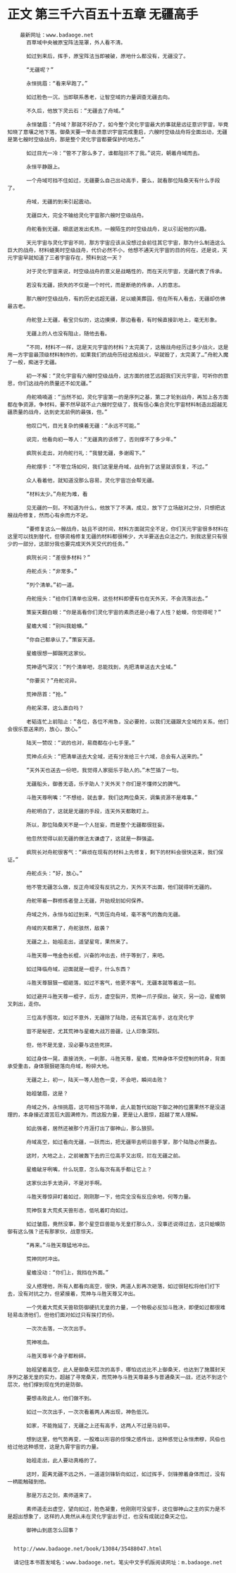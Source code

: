 # 正文 第三千六百五十五章 无疆高手
        最新网址：www.badaoge.net
          百草域中央被原宝阵法笼罩，外人看不清。
      
          如过到来后，挥手，原宝阵法当即被破，原地什么都没有，无疆没了。
      
          “无疆呢？”
      
          永恒挑眉：“看来早跑了。”
      
          如过脸色一沉，当即联系愚老，让智空域的力量调查无疆去向。
      
          不久后，他放下灵云石：“无疆去了舟域。”
      
          永恒皱眉：“舟域？那就不好办了，如今整个灵化宇宙最大的事就是远征意识宇宙，毕竟知晓了意壤之地下落，御桑天要一举击溃意识宇宙完成重启，六艘时空级战舟将全面出动，无疆是第七艘时空级战舟，那是整个灵化宇宙都要保护的地方。”
      
          如过目光一冷：“管不了那么多了，谁都阻拦不了我。”说完，朝着舟域而去。
      
          永恒平静跟上。
      
          一个舟域可挡不住如过，无疆要么自己出动高手，要么，就看那位陆桑天有什么手段了。
      
          舟域，无疆的到来引起震动。
      
          无疆巨大，完全不输给灵化宇宙那六艘时空级战舟。
      
          舟舵看到无疆，眼底迸发出炙热，一艘陌生的时空级战舟，足以引起他的兴趣。
      
          天元宇宙与灵化宇宙不同，那方宇宙应该从没想过会前往其它宇宙，那为什么制造这么巨大的战舟，材料媲美时空级战舟，代价必然不小，他想不通天元宇宙的目的何在，还是说，天元宇宙早就知道了三者宇宙存在，预料到这一天？
      
          对于灵化宇宙来说，时空级战舟的意义是战略性的，而在天元宇宙，无疆代表了传承。
      
          若没有无疆，损失的不仅是一个时代，而是断绝的传承，人的意志。
      
          那六艘时空级战舟，有的历史远超无疆，足以媲美葬园，但在所有人看去，无疆却仿佛最古老。
      
          舟舵登上无疆，看宝贝似的，这边摸摸，那边看看，有时候直接趴地上，毫无形象。
      
          无疆上的人也没有阻止，随他去看。
      
          “不同，材料不一样，这是天元宇宙的材料？太完美了，这艘战舟经历过多少战火，这是用一方宇宙最顶级材料制作的，如果我们的战舟历经这般战火，早就毁了，太完美了…”舟舵入魔了一般，痴迷于无疆。
      
          初一不解：“灵化宇宙有六艘时空级战舟，这方面的技艺远超我们天元宇宙，可听你的意思，你们这战舟的质量还不如无疆。”
      
          舟舵喃喃道：“当然不如，灵化宇宙第一的是序列之基，第二才轮到战舟，再加上各方面都在争资源，争材料，要不然早就不止六艘时空级了，我有信心集合灵化宇宙材料制造出超越无疆质量的战舟，达到史无前例的最强，但。”
      
          他叹口气，目光复杂的摸着无疆：“永远不可能。”
      
          说完，他看向初一等人：“无疆真的该修了，否则撑不了多少年。”
      
          疯院长走出，对舟舵行礼：“我替无疆，多谢阁下。”
      
          舟舵摆手：“不管立场如何，我们这里是舟域，战舟到了这里就该恢复，不过。”
      
          众人看着他，就知道没那么容易，灵化宇宙岂会帮无疆。
      
          “材料太少。”舟舵为难，看
      
          见无疆的一刻，不知道为什么，他放下了不满，成见，放下了立场敌对之分，只想把这艘战舟修复，然而心有余而力不足。
      
          “要修复这么一艘战舟，姑且不说时间，材料方面就完全不足，你们天元宇宙很多材料在这里可以找到替代，但够资格修复无疆的材料都很稀少，大半要送去众法之门，到我这里只有很少的一部分，这部分我也要完成天外天交代的任务。”
      
          疯院长问：“差很多材料？”
      
          舟舵点头：“非常多。”
      
          “列个清单。”初一道。
      
          舟舵摇头：“给你们清单也没用，这些材料即便有也在天外天，不会流落出去。”
      
          策妄天翻白眼：“你是高看你们灵化宇宙的素质还是小看了人性？蛤蟆，你觉得呢？”
      
          星蟾大喊：“别叫我蛤蟆。”
      
          “你自己都承认了。”策妄天道。
      
          星蟾很想一脚踹死这家伙。
      
          荒神语气深沉：“列个清单吧，总能找到，先把清单送去大全域。”
      
          “你要买？”舟舵诧异。
      
          荒神昂首：“抢。”
      
          舟舵呆滞，这么直白吗？
      
          老韬连忙上前阻止：“各位，各位不用急，没必要抢，以我们无疆跟大全域的关系，他们会很乐意送来的，放心，放心。”
      
          陆天一赞叹：“说的也对，易商都在小七手里。”
      
          荒神点点头：“把清单送去大全域，还有分发给三十六域，总会有人送来的。”
      
          “天外天也送去一份吧，我觉得人家挺乐于助人的。”木竺插了一句。
      
          无疆船头，御善无语，乐于助人？天外天？你们是不懂师父的脾气。
      
          斗胜天尊咧嘴：“不想给，就去拿，我们这两位桑天，调集资源不是难事。”
      
          舟舵明白了，这就是无疆的手段，连天外天都敢盯上。
      
          所以，那位陆桑天不是一个人狂妄，而是整个无疆都很狂妄。
      
          他忽然觉得以前无疆的做法太谦虚了，这就是一群强盗。
      
          疯院长对舟舵很客气：“麻烦在现有的材料上先修复，剩下的材料会很快送来，我们保证。”
      
          舟舵点头：“好，放心。”
      
          他不管无疆怎么做，反正舟域没有反抗之力，天外天不出面，他们就得听无疆的。
      
          舟舵带着一群修炼者登上无疆，开始规划如何保养。
      
          舟域之外，永恒与如过到来，气势压向舟域，毫不客气的轰向无疆。
      
          舟域的天都黑了，舟舵骇然，敌袭？
      
          无疆之上，始祖走出，遥望星穹，果然来了。
      
          斗胜天尊一甩金色长棍，兴奋的冲出去，终于等到了，来吧。
      
          如过降临舟域，迎面就是一棍子，什么东西？
      
          斗胜天尊狠狠一棍砸落，如过不客气，他更不客气，无疆本就等着这一刻。
      
          如过避开斗胜天尊一棍子，后方，虚空裂开，荒神一爪子探出，破灭，另一边，星蟾钢叉刺出，走你。
      
          三位高手围攻，如过不意外，无疆除了陆隐，还有其它高手，这在灵化宇
      
          宙不是秘密，尤其荒神与星蟾大战万兽疆，让人印象深刻。
      
          但，他不是无皇，没必要与这些死拼。
      
          如过身体一晃，直接消失，一刹那，斗胜天尊，星蟾，荒神身体不受控制的转身，背面承受重击，身体狠狠砸落向舟域，粉碎大地。
      
          无疆之上，初一，陆天一等人脸色一变，不会吧，瞬间击败？
      
          始祖皱眉，这是？
      
          舟域之外，永恒挑眉，这可相当不简单，此人能暂代如始下御之神的位置果然不是没道理的，本身接近渡苦厄大圆满修为，而这股力量，更是让人震惊，超越了常人理解。
      
          如此强者，居然还被那个月涯打出了御神山，那么狼狈。
      
          舟域高空，如过看向无疆，一跃而出，把无疆带去明日兽手掌，那个陆隐必然要去。
      
          这时，大地之上，之前被轰下去的三位高手又出现，拦在无疆之前。
      
          星蟾龇牙咧嘴，什么玩意，怎么每次有高手都让它上？
      
          这家伙出手太诡异，不是对手啊。
      
          斗胜天尊惊异盯着如过，刚刚那一下，他完全没有反应余地，何等力量。
      
          荒神恢复大荒炙天兽形态，低吼着盯向如过。
      
          如过皱眉，竟然没事，那个星空巨兽能与无皇打那么久，没事还说得过去，这只蛤蟆防御有这么强？还有那家伙，战意惊天。
      
          “再来。”斗胜天尊猛地冲出。
      
          荒神同时冲出。
      
          星蟾没动：“你们上，我挡在外面。”
      
          没人搭理他，所有人都看向高空，很快，两道人影再次砸落，如过很轻松将他们打下去，没有对抗之力，但紧接着，荒神与斗胜天尊又冲出。
      
          一个凭着大荒炙天兽软防御硬抗无皇的力量，一个物极必反加斗胜决，即便如过都很难轻易击溃他们，但他们面对如过只有挨打的份。
      
          一次次击落，一次次出手。
      
          荒神咳血。
      
          斗胜天尊半个身子都粉碎。
      
          始祖望着高空，此人是御桑天层次的高手，哪怕远远比不上御桑天，也达到了施展封天序列之基无皇的实力，超越了寻常桑天，而荒神与斗胜天尊最多与普通桑天一战，还达不到这个层次，他们撑到现在凭的是防御。
      
          要想击败此人，他们做不到。
      
          如过一次次出手，一次次看着两人再出现，神色低沉。
      
          如家，不能拖延了，无疆之上还有高手，这两人不过是马前卒。
      
          想到这里，他气势再变，一股难以形容的惊悚之感传出，这种感觉让永恒肃穆，风伯也给过他这种感觉，这是九霄宇宙的力量。
      
          始祖走出，此人要动真格的了。
      
          这时，距离无疆不远之外，一道道剑锋斩向如过，如过挥手，剑锋擦着身体而过，没有一柄能触碰到他。
      
          那是万古之剑，素师道来了。
      
          素师道走出虚空，望向如过，脸色凝重，他刚刚可没留手，这位御神山之主的实力是不是超出想象了，这样的人竟然从未在灵化宇宙出手过，也没有成就过桑天之位。
      
          御神山到底怎么回事？
      
      
      http://www.badaoge.net/book/13084/35488047.html
      
      请记住本书首发域名：www.badaoge.net。笔尖中文手机版阅读网址：m.badaoge.net
